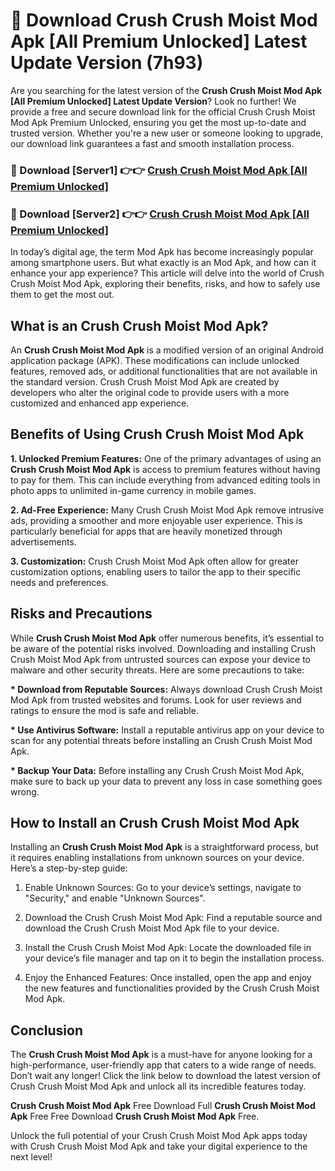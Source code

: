 # 🤖 Download Crush Crush Moist Mod Apk [All Premium Unlocked] Latest Update Version (7h93)

Are you searching for the latest version of the <strong>Crush Crush Moist Mod Apk [All Premium Unlocked] Latest Update Version</strong>? Look no further! We provide a free and secure download link for the official Crush Crush Moist Mod Apk Premium Unlocked, ensuring you get the most up-to-date and trusted version. Whether you're a new user or someone looking to upgrade, our download link guarantees a fast and smooth installation process.


<h3>📌 Download [Server1] 👉👉 <a href="https://hapymods.com?title=Crush+Crush+Moist+Mod+Apk&ref=3B1">Crush Crush Moist Mod Apk [All Premium Unlocked]</a></h3>

<h3>📌 Download [Server2] 👉👉 <a href="https://hapymods.com?title=Crush+Crush+Moist+Mod+Apk&ref=3B1">Crush Crush Moist Mod Apk [All Premium Unlocked]</a></h3>


In today’s digital age, the term Mod Apk has become increasingly popular among smartphone users. But what exactly is an Mod Apk, and how can it enhance your app experience? This article will delve into the world of Crush Crush Moist Mod Apk, exploring their benefits, risks, and how to safely use them to get the most out.


<h2>What is an Crush Crush Moist Mod Apk?</h2>

An <strong>Crush Crush Moist Mod Apk</strong> is a modified version of an original Android application package (APK). These modifications can include unlocked features, removed ads, or additional functionalities that are not available in the standard version. Crush Crush Moist Mod Apk are created by developers who alter the original code to provide users with a more customized and enhanced app experience.


<h2>Benefits of Using Crush Crush Moist Mod Apk</h2>

<strong> 1. Unlocked Premium Features:</strong> One of the primary advantages of using an <strong>Crush Crush Moist Mod Apk</strong> is access to premium features without having to pay for them. This can include everything from advanced editing tools in photo apps to unlimited in-game currency in mobile games.

<strong> 2. Ad-Free Experience:</strong> Many Crush Crush Moist Mod Apk remove intrusive ads, providing a smoother and more enjoyable user experience. This is particularly beneficial for apps that are heavily monetized through advertisements.

<strong> 3. Customization:</strong> Crush Crush Moist Mod Apk often allow for greater customization options, enabling users to tailor the app to their specific needs and preferences.


<h2>Risks and Precautions</h2>

While <strong>Crush Crush Moist Mod Apk</strong> offer numerous benefits, it’s essential to be aware of the potential risks involved. Downloading and installing Crush Crush Moist Mod Apk from untrusted sources can expose your device to malware and other security threats. Here are some precautions to take:

<strong> * Download from Reputable Sources:</strong> Always download Crush Crush Moist Mod Apk from trusted websites and forums. Look for user reviews and ratings to ensure the mod is safe and reliable.

<strong> * Use Antivirus Software:</strong> Install a reputable antivirus app on your device to scan for any potential threats before installing an Crush Crush Moist Mod Apk.

<strong> * Backup Your Data:</strong> Before installing any Crush Crush Moist Mod Apk, make sure to back up your data to prevent any loss in case something goes wrong.


<h2>How to Install an Crush Crush Moist Mod Apk</h2>

Installing an <strong>Crush Crush Moist Mod Apk</strong> is a straightforward process, but it requires enabling installations from unknown sources on your device. Here’s a step-by-step guide:

 1. Enable Unknown Sources: Go to your device’s settings, navigate to "Security," and enable "Unknown Sources".

 2. Download the Crush Crush Moist Mod Apk: Find a reputable source and download the Crush Crush Moist Mod Apk file to your device.

 3. Install the Crush Crush Moist Mod Apk: Locate the downloaded file in your device’s file manager and tap on it to begin the installation process.

 4. Enjoy the Enhanced Features: Once installed, open the app and enjoy the new features and functionalities provided by the Crush Crush Moist Mod Apk.


<h2><strong>Conclusion</strong></h2>

The <strong>Crush Crush Moist Mod Apk</strong> is a must-have for anyone looking for a high-performance, user-friendly app that caters to a wide range of needs. Don’t wait any longer! Click the link below to download the latest version of Crush Crush Moist Mod Apk and unlock all its incredible features today.

<strong>Crush Crush Moist Mod Apk</strong> Free Download Full <strong>Crush Crush Moist Mod Apk</strong> Free Free Download <strong>Crush Crush Moist Mod Apk</strong> Free.

Unlock the full potential of your Crush Crush Moist Mod Apk apps today with Crush Crush Moist Mod Apk and take your digital experience to the next level!